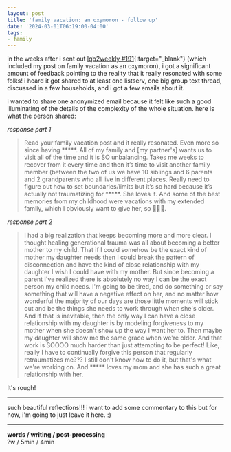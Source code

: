 ```yaml
---
layout: post
title: 'family vacation: an oxymoron - follow up'
date: '2024-03-01T06:19:00-04:00'
tags:
- family
--- 
```



in the weeks after i sent out [lqb2weekly #191](https://lqb2weekly.substack.com/p/lqb2weekly-191-6-jan-2024){:target="_blank"} (which included my post on family vacation as an oxymoron), i got a significant amount of feedback pointing to the reality that it really resonated with some folks! i heard it got shared to at least one listserv, one big group text thread, discussed in a few households, and i got a few emails about it. 

i wanted to share one anonymized email because it felt like such a good illuminating of the details of the complexity of the whole situation. here is what the person shared:

_response part 1_

> Read your family vacation post and it really resonated. Even more so since having *****. All of my family and [my partner's] wants us to visit all of the time and it is SO unbalancing. Takes me weeks to recover from it every time and then it’s time to visit another family member (between the two of us we have 10 siblings and 6 parents and 2 grandparents who all live in different places. Really need to figure out how to set boundaries/limits but it’s so hard because it’s actually not traumatizing for *****. She loves it. And some of the best memories from my childhood were vacations with my extended family, which I obviously want to give her, so 🤯🤯🤯.

_response part 2_

> I had a big realization that keeps becoming more and more clear. I thought healing generational trauma was all about becoming a better mother to my child. That if I could somehow be the exact kind of mother my daughter needs then I could break the pattern of disconnection and have the kind of close relationship with my daughter I wish I could have with my mother. But since becoming a parent I've realized there is absolutely no way I can be the exact person my child needs. I'm going to be tired, and do something or say something that will have a negative effect on her, and no matter how wonderful the majority of our days are those little moments will stick out and be the things she needs to work through when she's older.
> And if that is inevitable, then the only way I can have a close relationship with my daughter is by modeling forgiveness to my mother when she doesn't show up the way I want her to. Then maybe my daughter will show me the same grace when we're older. And that work is SOOOO much harder than just attempting to be perfect! Like, really I have to continually forgive this person that regularly retraumatizes me??? I still don't know how to do it, but that's what we're working on. And ***** loves my mom and she has such a great relationship with her.

It's rough!

---

such beautiful reflections!!! i want to add some commentary to this but for now, i'm going to just leave it here. :)

---


<!-- hyperlink bank -->


<!-- &#042; = asterisk -->
<!-- &#039; = single quote '-->

**words / writing / post-processing**  
?w / 5min / 4min